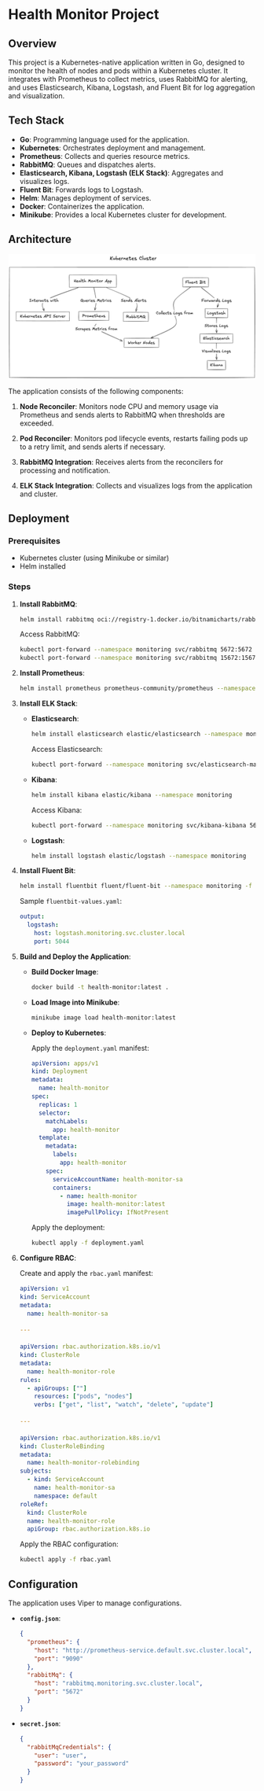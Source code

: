 # Health Monitor Project

## Overview

This project is a Kubernetes-native application written in Go, designed to monitor the health of nodes and pods within a Kubernetes cluster. 
It integrates with Prometheus to collect metrics, uses RabbitMQ for alerting, and uses Elasticsearch, Kibana, Logstash, and Fluent Bit for log aggregation and visualization. 

## Tech Stack

- **Go**: Programming language used for the application.
- **Kubernetes**: Orchestrates deployment and management.
- **Prometheus**: Collects and queries resource metrics.
- **RabbitMQ**: Queues and dispatches alerts.
- **Elasticsearch, Kibana, Logstash (ELK Stack)**: Aggregates and visualizes logs.
- **Fluent Bit**: Forwards logs to Logstash.
- **Helm**: Manages deployment of services.
- **Docker**: Containerizes the application.
- **Minikube**: Provides a local Kubernetes cluster for development.

## Architecture

![Kubernetes Cluster Diagram](./diagram-for-sre.png)

The application consists of the following components:

1. **Node Reconciler**: Monitors node CPU and memory usage via Prometheus and sends alerts to RabbitMQ when thresholds are exceeded.

2. **Pod Reconciler**: Monitors pod lifecycle events, restarts failing pods up to a retry limit, and sends alerts if necessary.

3. **RabbitMQ Integration**: Receives alerts from the reconcilers for processing and notification.

4. **ELK Stack Integration**: Collects and visualizes logs from the application and cluster.

## Deployment

### Prerequisites

- Kubernetes cluster (using Minikube or similar)
- Helm installed

### Steps

1. **Install RabbitMQ**:

   ```bash
   helm install rabbitmq oci://registry-1.docker.io/bitnamicharts/rabbitmq --namespace monitoring
   ```

   Access RabbitMQ:

   ```bash
   kubectl port-forward --namespace monitoring svc/rabbitmq 5672:5672
   kubectl port-forward --namespace monitoring svc/rabbitmq 15672:15672
   ```

2. **Install Prometheus**:

   ```bash
   helm install prometheus prometheus-community/prometheus --namespace monitoring
   ```

3. **Install ELK Stack**:

   - **Elasticsearch**:

     ```bash
     helm install elasticsearch elastic/elasticsearch --namespace monitoring
     ```

     Access Elasticsearch:

     ```bash
     kubectl port-forward --namespace monitoring svc/elasticsearch-master 9200:9200
     ```

   - **Kibana**:

     ```bash
     helm install kibana elastic/kibana --namespace monitoring
     ```

     Access Kibana:

     ```bash
     kubectl port-forward --namespace monitoring svc/kibana-kibana 5601:5601
     ```

   - **Logstash**:

     ```bash
     helm install logstash elastic/logstash --namespace monitoring
     ```

4. **Install Fluent Bit**:

   ```bash
   helm install fluentbit fluent/fluent-bit --namespace monitoring -f fluentbit-values.yaml
   ```

   Sample `fluentbit-values.yaml`:

   ```yaml
   output:
     logstash:
       host: logstash.monitoring.svc.cluster.local
       port: 5044
   ```

5. **Build and Deploy the Application**:

   - **Build Docker Image**:

     ```bash
     docker build -t health-monitor:latest .
     ```

   - **Load Image into Minikube**:

     ```bash
     minikube image load health-monitor:latest
     ```

   - **Deploy to Kubernetes**:

     Apply the `deployment.yaml` manifest:

     ```yaml
     apiVersion: apps/v1
     kind: Deployment
     metadata:
       name: health-monitor
     spec:
       replicas: 1
       selector:
         matchLabels:
           app: health-monitor
       template:
         metadata:
           labels:
             app: health-monitor
         spec:
           serviceAccountName: health-monitor-sa
           containers:
             - name: health-monitor
               image: health-monitor:latest
               imagePullPolicy: IfNotPresent
     ```

     Apply the deployment:

     ```bash
     kubectl apply -f deployment.yaml
     ```

6. **Configure RBAC**:

   Create and apply the `rbac.yaml` manifest:

   ```yaml
   apiVersion: v1
   kind: ServiceAccount
   metadata:
     name: health-monitor-sa

   ---

   apiVersion: rbac.authorization.k8s.io/v1
   kind: ClusterRole
   metadata:
     name: health-monitor-role
   rules:
     - apiGroups: [""]
       resources: ["pods", "nodes"]
       verbs: ["get", "list", "watch", "delete", "update"]

   ---

   apiVersion: rbac.authorization.k8s.io/v1
   kind: ClusterRoleBinding
   metadata:
     name: health-monitor-rolebinding
   subjects:
     - kind: ServiceAccount
       name: health-monitor-sa
       namespace: default
   roleRef:
     kind: ClusterRole
     name: health-monitor-role
     apiGroup: rbac.authorization.k8s.io
   ```

   Apply the RBAC configuration:

   ```bash
   kubectl apply -f rbac.yaml
   ```

## Configuration

The application uses Viper to manage configurations.

- **`config.json`**:

  ```json
  {
    "prometheus": {
      "host": "http://prometheus-service.default.svc.cluster.local",
      "port": "9090"
    },
    "rabbitMq": {
      "host": "rabbitmq.monitoring.svc.cluster.local",
      "port": "5672"
    }
  }
  ```

- **`secret.json`**:

  ```json
  {
    "rabbitMqCredentials": {
      "user": "user",
      "password": "your_password"
    }
  }
  ```
